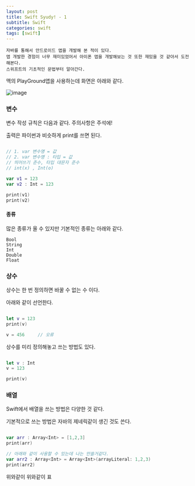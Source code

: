 ```yaml
---
layout: post
title: Swift Syudy! - 1
subtitle: Swift
categories: swift
tags: [swift]
---
```


```
자바를 통해서 안드로이드 앱을 개발해 본 적이 있다.
앱 개발한 경험이 너무 재미있었어서 아이폰 앱을 개발해보는 것 또한 재밌을 것 같아서 도전 해본다.
스위프트의 기초적인 문법부터 알아간다.
```

맥의 PlayGround앱을 사용하는데 화면은 아래와 같다.

![image](https://user-images.githubusercontent.com/62547169/123423570-aca58100-d5fa-11eb-9c46-a8f05a06d9cd.png)


### 변수

변수 작성 규칙은 다음과 같다. 주의사항은 주석에!

출력은 파이썬과 비슷하게 print를 쓰면 된다.


```swift

// 1. var 변수명 = 값
// 2. var 변수명 : 타입 = 값
// 띄어쓰기 준수, 타입 대문자 준수
// int(x) , Int(o)

var v1 = 123
var v2 : Int = 123

print(v1)
print(v2)

```

#### 종류

많은 종류가 올 수 있지만 기본적인 종류는 아래와 같다.

```
Bool
String
Int
Double
Float
```




### 상수

상수는 한 번 정의하면 바꿀 수 없는 수 이다.

아래와 같이 선언한다.

```swift

let v = 123
print(v)

v = 456     // 오류

```

상수를 미리 정의해놓고 쓰는 방법도 있다.

```swift

let v : Int
v = 123

print(v)

```


### 배열

Swift에서 배열을 쓰는 방법은 다양한 것 같다.

기본적으로 쓰는 방법은 자바의 제네릭같이 생긴 것도 쓴다.

```swift

var arr : Array<Int> = [1,2,3]
print(arr)

// 아래와 같이 사용할 수 있는데 나는 안쓸거같다.
var arr2 : Array<Int> = Array<Int>(arrayLiteral: 1,2,3)
print(arr2)

```


위와같이 
위와같이 표
